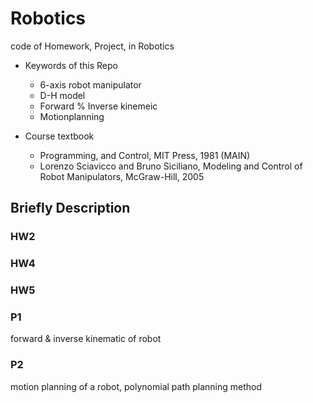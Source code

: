 # Robotics
code of Homework, Project, in Robotics
- Keywords of this Repo
  - 6-axis robot manipulator
  - D-H model
  - Forward % Inverse kinemeic
  - Motionplanning

- Course textbook
  - Programming, and Control, MIT Press, 1981 (MAIN)
  - Lorenzo Sciavicco and Bruno Siciliano, Modeling and Control of Robot Manipulators, McGraw-Hill, 2005
## Briefly Description
### HW2

### HW4

### HW5

### P1
forward & inverse kinematic of robot

### P2
motion planning of a robot, polynomial path planning method

